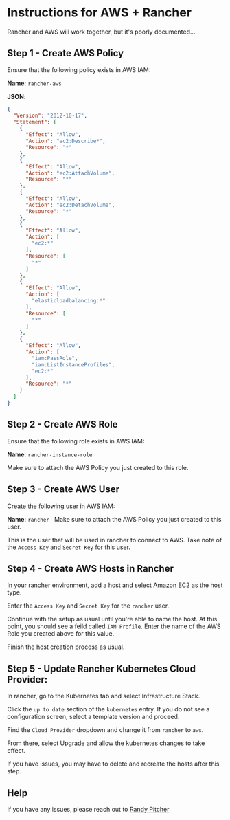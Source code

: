 # Instructions for AWS + Rancher
Rancher and AWS will work together, but it's poorly documented...

## Step 1 - Create AWS Policy
Ensure that the following policy exists in AWS IAM:

**Name**: `rancher-aws`

**JSON**:
```json
{
  "Version": "2012-10-17",
  "Statement": [
    {
      "Effect": "Allow",
      "Action": "ec2:Describe*",
      "Resource": "*"
    },
    {
      "Effect": "Allow",
      "Action": "ec2:AttachVolume",
      "Resource": "*"
    },
    {
      "Effect": "Allow",
      "Action": "ec2:DetachVolume",
      "Resource": "*"
    },
    {
      "Effect": "Allow",
      "Action": [
        "ec2:*"
      ],
      "Resource": [
        "*"
      ]
    },
    {
      "Effect": "Allow",
      "Action": [
        "elasticloadbalancing:*"
      ],
      "Resource": [
        "*"
      ]
    },
    {
      "Effect": "Allow",
      "Action": [
        "iam:PassRole",
        "iam:ListInstanceProfiles",
        "ec2:*"
      ],
      "Resource": "*"
    }
  ]
}
```

## Step 2 - Create AWS Role
Ensure that the following role exists in AWS IAM:

**Name**: `rancher-instance-role`

Make sure to attach the AWS Policy you just created to this role.

## Step 3 - Create AWS User
Create the following user in AWS IAM:

**Name**: `rancher`
 
Make sure to attach the AWS Policy you just created to this user.

This is the user that will be used in rancher to connect to AWS. Take note of the `Access Key` and `Secret Key` for this user.

## Step 4 - Create AWS Hosts in Rancher
In your rancher environment, add a host and select Amazon EC2 as the host type.

Enter the `Access Key` and `Secret Key` for the `rancher` user.

Continue with the setup as usual until you're able to name the host. At this point, you should see a feild called `IAM Profile`. Enter the name of the AWS Role you created above for this value.

Finish the host creation process as usual.

## Step 5 - Update Rancher Kubernetes Cloud Provider:
In rancher, go to the Kubernetes tab and select Infrastructure Stack.

Click the `up to date` section of the `kubernetes` entry. If you do not see a configuration screen, select a template version and proceed.

Find the `Cloud Provider` dropdown and change it from `rancher` to `aws`.

From there, select Upgrade and allow the kubernetes changes to take effect.

If you have issues, you may have to delete and recreate the hosts after this step.

## Help
If you have any issues, please reach out to [Randy Pitcher](https://github.com/randypitcherii)
